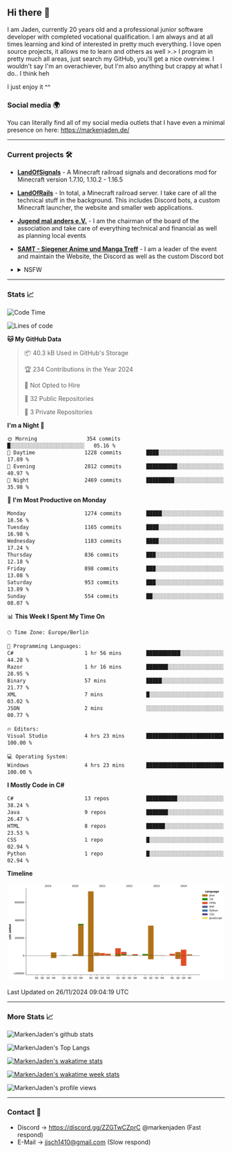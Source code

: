 ## Hi there 👋
I am Jaden, currently 20 years old and a professional junior software developer with completed vocational qualification. I am always and at all times learning and kind of interested in pretty much everything. I love open source projects, it allows me to learn and others as well >.>
I program in pretty much all areas, just search my GitHub, you'll get a nice overview.
I wouldn't say I'm an overachiever, but I'm also anything but crappy at what I do.. I think heh

I just enjoy it ^^

### Social media 🌍

You can literally find all of my social media outlets that I have even a minimal presence on here: https://markenjaden.de/

---

### Current projects 🛠

* [**LandOfSignals**](https://github.com/LandOfRails/LandOfSignals) - A Minecraft railroad signals and decorations mod for Minecraft version 1.7.10, 1.10.2 - 1.16.5
* [**LandOfRails**](https://github.com/LandOfRails) - In total, a Minecraft railroad server. I take care of all the technical stuff in the background. This includes Discord bots, a custom Minecraft launcher, the website and smaller web applications.
* [**Jugend mal anders e.V.**](https://jugendmalanders.de/) - I am the chairman of the board of the association and take care of everything technical and financial as well as planning local events
* [**SAMT - Siegener Anime und Manga Treff**](https://github.com/Siegener-Anime-und-Manga-Treff-SAMT) - I am a leader of the event and maintain the Website, the Discord as well as the custom Discord bot
* <details> 
  <summary>NSFW</summary>
  
  [**Nekos**](https://github.com/MarkenJaden/Nekos) - Website providing you with random lewd neko pics
  
</details>

---

### Stats 📈

<!--START_SECTION:waka-->
![Code Time](http://img.shields.io/badge/Code%20Time-1%2C349%20hrs%2028%20mins-blue)

![Lines of code](https://img.shields.io/badge/From%20Hello%20World%20I%27ve%20Written-1.8%20million%20lines%20of%20code-blue)

**🐱 My GitHub Data** 

> 📦 40.3 kB Used in GitHub's Storage 
 > 
> 🏆 234 Contributions in the Year 2024
 > 
> 🚫 Not Opted to Hire
 > 
> 📜 32 Public Repositories 
 > 
> 🔑 3 Private Repositories 
 > 
**I'm a Night 🦉** 

```text
🌞 Morning                354 commits         █░░░░░░░░░░░░░░░░░░░░░░░░   05.16 % 
🌆 Daytime                1228 commits        ████░░░░░░░░░░░░░░░░░░░░░   17.89 % 
🌃 Evening                2812 commits        ██████████░░░░░░░░░░░░░░░   40.97 % 
🌙 Night                  2469 commits        █████████░░░░░░░░░░░░░░░░   35.98 % 
```
📅 **I'm Most Productive on Monday** 

```text
Monday                   1274 commits        █████░░░░░░░░░░░░░░░░░░░░   18.56 % 
Tuesday                  1165 commits        ████░░░░░░░░░░░░░░░░░░░░░   16.98 % 
Wednesday                1183 commits        ████░░░░░░░░░░░░░░░░░░░░░   17.24 % 
Thursday                 836 commits         ███░░░░░░░░░░░░░░░░░░░░░░   12.18 % 
Friday                   898 commits         ███░░░░░░░░░░░░░░░░░░░░░░   13.08 % 
Saturday                 953 commits         ███░░░░░░░░░░░░░░░░░░░░░░   13.89 % 
Sunday                   554 commits         ██░░░░░░░░░░░░░░░░░░░░░░░   08.07 % 
```


📊 **This Week I Spent My Time On** 

```text
🕑︎ Time Zone: Europe/Berlin

💬 Programming Languages: 
C#                       1 hr 56 mins        ███████████░░░░░░░░░░░░░░   44.28 % 
Razor                    1 hr 16 mins        ███████░░░░░░░░░░░░░░░░░░   28.95 % 
Binary                   57 mins             █████░░░░░░░░░░░░░░░░░░░░   21.77 % 
XML                      7 mins              █░░░░░░░░░░░░░░░░░░░░░░░░   03.02 % 
JSON                     2 mins              ░░░░░░░░░░░░░░░░░░░░░░░░░   00.77 % 

🔥 Editors: 
Visual Studio            4 hrs 23 mins       █████████████████████████   100.00 % 

💻 Operating System: 
Windows                  4 hrs 23 mins       █████████████████████████   100.00 % 
```

**I Mostly Code in C#** 

```text
C#                       13 repos            ██████████░░░░░░░░░░░░░░░   38.24 % 
Java                     9 repos             ███████░░░░░░░░░░░░░░░░░░   26.47 % 
HTML                     8 repos             ██████░░░░░░░░░░░░░░░░░░░   23.53 % 
CSS                      1 repo              █░░░░░░░░░░░░░░░░░░░░░░░░   02.94 % 
Python                   1 repo              █░░░░░░░░░░░░░░░░░░░░░░░░   02.94 % 
```



**Timeline**

![Lines of Code chart](https://raw.githubusercontent.com/MarkenJaden/MarkenJaden/main/assets/bar_graph.png)


 Last Updated on 26/11/2024 09:04:19 UTC
<!--END_SECTION:waka-->

---

### More Stats 📈

![MarkenJaden's github stats](https://github-readme-stats.vercel.app/api?username=MarkenJaden&count_private=true&show_icons=true&theme=radical)

![MarkenJaden's Top Langs](https://github-readme-stats.vercel.app/api/top-langs/?username=MarkenJaden&theme=radical)

[![MarkenJaden's wakatime stats](https://github-readme-stats.vercel.app/api/wakatime?username=MarkenJaden&theme=radical)](https://wakatime.com/@17f322c9-222a-48b4-9e15-983c41f7aed4)

[![MarkenJaden's wakatime week stats](https://wakatime.com/badge/user/17f322c9-222a-48b4-9e15-983c41f7aed4.svg)](https://wakatime.com/@17f322c9-222a-48b4-9e15-983c41f7aed4)

<!--[![MarkenJaden's Codewars stats](https://www.codewars.com/users/MarkenJaden/badges/large)](https://www.codewars.com/users/MarkenJaden)-->

![MarkenJaden's profile views](https://komarev.com/ghpvc/?username=MarkenJaden)

---

### Contact 💌

* Discord -> https://discord.gg/ZZGTwCZprC @markenjaden (Fast respond)
* E-Mail -> jjsch1410@gmail.com (Slow respond)



<!--
**MarkenJaden/MarkenJaden** is a ✨ _special_ ✨ repository because its `README.md` (this file) appears on your GitHub profile.

Here are some ideas to get you started:

- 🔭 I’m currently working on ...
- 🌱 I’m currently learning ...
- 👯 I’m looking to collaborate on ...
- 🤔 I’m looking for help with ...
- 💬 Ask me about ...
- 📫 How to reach me: ...
- 😄 Pronouns: ...
- ⚡ Fun fact: ...
-->
